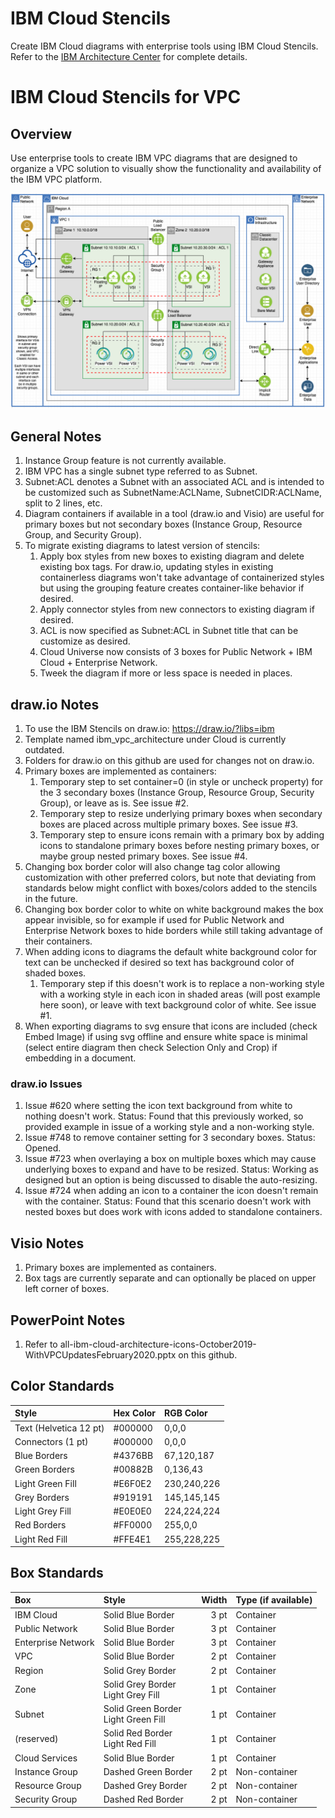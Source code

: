 # IBM Cloud Stencils

Create IBM Cloud diagrams with enterprise tools using IBM Cloud Stencils.  
Refer to the [IBM Architecture Center](https://www.ibm.com/cloud/garage/architectures/edit) for complete details.

# IBM Cloud Stencils for VPC

## Overview

Use enterprise tools to create IBM VPC diagrams that are designed to organize a VPC solution to visually show the functionality and availability of the IBM VPC platform.    

![VPCArchitecture](/images/ibm_vpc_architecture_power_drawio.png)

## General Notes

1. Instance Group feature is not currently available. 
2. IBM VPC has a single subnet type referred to as Subnet.
3. Subnet:ACL denotes a Subnet with an associated ACL and is intended to be customized such as SubnetName:ACLName, SubnetCIDR:ACLName, split to 2 lines, etc.
4. Diagram containers if available in a tool (draw.io and Visio) are useful for primary boxes but not secondary boxes (Instance Group, Resource Group, and Security Group).  
5. To migrate existing diagrams to latest version of stencils:
   1. Apply box styles from new boxes to existing diagram and delete existing box tags.  For draw.io, updating styles in existing containerless diagrams won't take advantage of containerized styles but using the grouping feature creates container-like behavior if desired.
   2. Apply connector styles from new connectors to existing diagram if desired.
   3. ACL is now specified as Subnet:ACL in Subnet title that can be customize as desired.
   4. Cloud Universe now consists of 3 boxes for Public Network + IBM Cloud + Enterprise Network.
   5. Tweek the diagram if more or less space is needed in places.

## draw.io Notes

1. To use the IBM Stencils on draw.io: https://draw.io/?libs=ibm
2. Template named ibm_vpc_architecture under Cloud is currently outdated.
3. Folders for draw.io on this github are used for changes not on draw.io.
4. Primary boxes are implemented as containers:  
   1. Temporary step to set container=0 (in style or uncheck property) for the 3 secondary boxes (Instance Group, Resource Group, Security Group), or leave as is.  See issue #2.
   2. Temporary step to resize underlying primary boxes when secondary boxes are placed across multiple primary boxes.  See issue #3.
   3. Temporary step to ensure icons remain with a primary box by adding icons to standalone primary boxes before nesting primary boxes, or maybe group nested primary boxes.  See issue #4.
5. Changing box border color will also change tag color allowing customization with other preferred colors, but note that deviating from standards below might conflict with boxes/colors added to the stencils in the future.
6. Changing box border color to white on white background makes the box appear invisible, so for example if used for Public Network and Enterprise Network boxes to hide borders while still taking advantage of their containers.
7. When adding icons to diagrams the default white background color for text can be unchecked if desired so text has background color of shaded boxes.  
   1. Temporary step if this doesn't work is to replace a non-working style with a working style in each icon in shaded areas (will post example here soon), or leave with text background color of white.  See issue #1.
8. When exporting diagrams to svg ensure that icons are included (check Embed Image) if using svg offline and ensure white space is minimal (select entire diagram then check Selection Only and Crop) if embedding in a document.

### draw.io Issues

1. Issue #620 where setting the icon text background from white to nothing doesn't work.  Status: Found that this previously worked, so provided example in issue of a working style and a non-working style.
2. Issue #748 to remove container setting for 3 secondary boxes.  Status: Opened.
3. Issue #723 when overlaying a box on multiple boxes which may cause underlying boxes to expand and have to be resized. Status: Working as designed but an option is being discussed to disable the auto-resizing.  
4. Issue #724 when adding an icon to a container the icon doesn't remain with the container.  Status: Found that this scenario doesn't work with nested boxes but does work with icons added to standalone containers.

## Visio Notes

1. Primary boxes are implemented as containers.
2. Box tags are currently separate and can optionally be placed on upper left corner of boxes.

## PowerPoint Notes

1. Refer to all-ibm-cloud-architecture-icons-October2019-WithVPCUpdatesFebruary2020.pptx on this github.

## Color Standards

| Style | Hex Color | RGB Color |
| :--- | :--- | :--- |
| Text (Helvetica 12 pt) | #000000 | 0,0,0 |
| Connectors (1 pt) | #000000 | 0,0,0 |
| Blue Borders | #4376BB | 67,120,187 |
| Green Borders | #00882B | 0,136,43 |
| Light Green Fill | #E6F0E2 | 230,240,226 |
| Grey Borders | #919191 | 145,145,145 |
| Light Grey Fill | #E0E0E0 | 224,224,224 |
| Red Borders | #FF0000 | 255,0,0 |
| Light Red Fill | #FFE4E1 | 255,228,225 |

## Box Standards

| Box | Style | Width | Type (if available) |
| :--- | :--- | ---: | :--- |
| IBM Cloud | Solid Blue Border | 3 pt | Container | 
| Public Network | Solid Blue Border | 3 pt | Container | 
| Enterprise Network | Solid Blue Border | 3 pt | Container | 
| VPC | Solid Blue Border | 2 pt | Container |
| Region | Solid Grey Border | 2 pt | Container |
| Zone | Solid Grey Border<br/>Light Grey Fill | 1 pt | Container |
| Subnet | Solid Green Border<br>Light Green Fill | 1 pt | Container |
| (reserved) | Solid Red Border<br>Light Red Fill | 1 pt | Container |
| Cloud Services | Solid Blue Border | 1 pt | Container |
| Instance Group | Dashed Green Border | 2 pt | Non-container |
| Resource Group | Dashed Grey Border | 2 pt | Non-container |
| Security Group | Dashed Red Border | 2 pt | Non-container |
